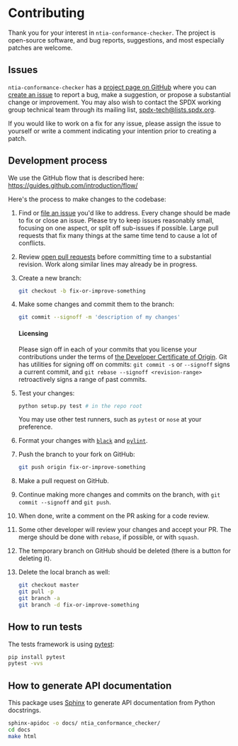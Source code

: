 # Contributing

Thank you for your interest in `ntia-conformance-checker`. The project is open-source software, and bug reports, suggestions, and
most especially patches are welcome.

## Issues

`ntia-conformance-checker` has a [project page on GitHub](https://github.com/spdx/ntia-conformance-checker/) where you
can [create an issue](https://github.com/spdx/ntia-conformance-checker/issues/new) to report a bug, make a suggestion, or propose a
substantial change or improvement. You may also wish to contact the SPDX working group technical team through its
mailing list, [spdx-tech@lists.spdx.org](mailto:spdx-tech@lists.spdx.org).

If you would like to work on a fix for any issue, please assign the issue to yourself or write a comment indicating your
intention prior to creating a patch.

## Development process

We use the GitHub flow that is described here: https://guides.github.com/introduction/flow/

Here's the process to make changes to the codebase:

1. Find or [file an issue](#issues) you'd like to address. Every change should be made to fix or close an issue. Please
   try to keep issues reasonably small, focusing on one aspect, or split off sub-issues if possible. Large pull requests
   that fix many things at the same time tend to cause a lot of conflicts.

2. Review [open pull requests](https://github.com/spdx/ntia-conformance-checker/pulls) before committing time to a substantial
   revision. Work along similar lines may already be in progress.

3. Create a new branch:
   ```sh
   git checkout -b fix-or-improve-something
   ```
4. Make some changes and commit them to the branch:
   ```sh
   git commit --signoff -m 'description of my changes'
   ```

   #### Licensing

   Please sign off in each of your commits that you license your contributions under the terms
   of [the Developer Certificate of Origin](https://developercertificate.org/). Git has utilities for signing off on
   commits: `git commit -s` or `--signoff` signs a current commit, and `git rebase --signoff <revision-range>`
   retroactively signs a range of past commits.

5. Test your changes:
   ```sh
   python setup.py test # in the repo root
   ```
   You may use other test runners, such as `pytest` or `nose` at your preference.
6. Format your changes with [`black`](https://github.com/psf/black) and [`pylint`](https://github.com/pylint-dev/pylint).
7. Push the branch to your fork on GitHub:
   ```sh
   git push origin fix-or-improve-something
   ```
8. Make a pull request on GitHub.
9. Continue making more changes and commits on the branch, with `git commit --signoff` and `git push`.
10. When done, write a comment on the PR asking for a code review.
11. Some other developer will review your changes and accept your PR. The merge should be done with `rebase`, if
    possible, or with `squash`.
12. The temporary branch on GitHub should be deleted (there is a button for deleting it).
13. Delete the local branch as well:
    ```sh
    git checkout master
    git pull -p
    git branch -a
    git branch -d fix-or-improve-something
    ```

## How to run tests

The tests framework is using [pytest][]:

```sh
pip install pytest
pytest -vvs
```

[pytest]: https://docs.pytest.org/

## How to generate API documentation

This package uses [Sphinx][] to generate API documentation from
Python docstrings.

```sh
sphinx-apidoc -o docs/ ntia_conformance_checker/
cd docs
make html
```

[sphinx]: https://www.sphinx-doc.org/
